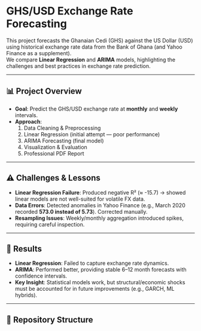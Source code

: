 # GHS/USD Exchange Rate Forecasting

This project forecasts the Ghanaian Cedi (GHS) against the US Dollar (USD) using historical exchange rate data from the Bank of Ghana (and Yahoo Finance as a supplement).  
We compare **Linear Regression** and **ARIMA** models, highlighting the challenges and best practices in exchange rate prediction.

---

## 📊 Project Overview
- **Goal**: Predict the GHS/USD exchange rate at **monthly** and **weekly** intervals.
- **Approach**:
  1. Data Cleaning & Preprocessing  
  2. Linear Regression (initial attempt — poor performance)  
  3. ARIMA Forecasting (final model)  
  4. Visualization & Evaluation  
  5. Professional PDF Report  

---

## ⚠️ Challenges & Lessons
- **Linear Regression Failure**: Produced negative R² (≈ -15.7) → showed linear models are not well-suited for volatile FX data.
- **Data Errors**: Detected anomalies in Yahoo Finance (e.g., March 2020 recorded **573.0 instead of 5.73**). Corrected manually.
- **Resampling Issues**: Weekly/monthly aggregation introduced spikes, requiring careful inspection.

---

## 🚀 Results
- **Linear Regression**: Failed to capture exchange rate dynamics.  
- **ARIMA**: Performed better, providing stable 6–12 month forecasts with confidence intervals.  
- **Key Insight**: Statistical models work, but structural/economic shocks must be accounted for in future improvements (e.g., GARCH, ML hybrids).  

---

## 📂 Repository Structure

